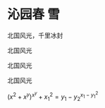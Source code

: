 # 沁园春 雪
北国风光，千里冰封

<font face="黑体">北国风光</font>

<font face="宋体">北国风光</font>

<font face="微软雅黑">北国风光</font>


$(x^2 + x^y )^{x^y}+ x_1^2= y_1 - y_2^{x_1-y_1^2}$ 

